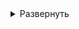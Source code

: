 <details>
<summary>Развернуть</summary>  

1. Запуск Python-скрипта [**add_env_var.py**](python-scripts/add_env_var.py) для автоматической установки переменных окружения
2. Запуск Python-скрипта [**start_pipeline.py**](python-scripts/start_pipeline.py.py)


- Cкрипт содержит в себе вызовы скриптов: 
  - [yc_service_account_configuration.py](python-scripts/yc_service_account_configuration.py) для автоматической настройки аккаунта Yandex Cloud

  - [terraform_init.py](python-scripts/terraform_init.py) для автоматической установки провайдера для работы с YDB

  - [update_terraform_meta.py](python-scripts/update_terraform_meta.py) для автоматического формирования terraform_meta.txt  

      - Файлы с публичными и приватными SSH-ключами создаются в папке ~/.ssh автоматически при сборке образа и запуске нового контейнера

      - Если необходимо использовать те, же ключи, что и на другой, уже развернутой ВМ, то их нужно оттуда вручную скопировать на новую ВМ и запустить скрипт

      - Файлы main.tf, output.tf, providers.tf, terraform.tfstate уже сконфигурированы. Ничего менять не нужно

      - Основные команды для запуска Terraform  
      Выполнять из директории с файлами Terraform
        <details>
        <summary>Развернуть</summary>  
      
            # Проверка синтаксиса всех файлов формата tf 
            terraform validate
               
            # Планирование и проверка того, что будет сделано Terraform  
            terraform plan

            # Начало работы и деплоя Terraform. 
            terraform apply -auto-approve

            # Удаление всех созданных ресурсов
            terraform destroy -auto-approve

            # Остановка созданных ресурсов
            # Получение списка ВМ
            yc compute instance list
            # Остановка нужной ВМ
            yc compute instance stop --id <instance-id> 

            # Пересоздание ресурса
            # terraform taint помечает ресурс как "поврежденный"
            terraform taint 'yandex_compute_instance.group<НОМЕР ГРУППЫ>["vm-<НОМЕР ВМ>"]'
        </details>
    
</details>




